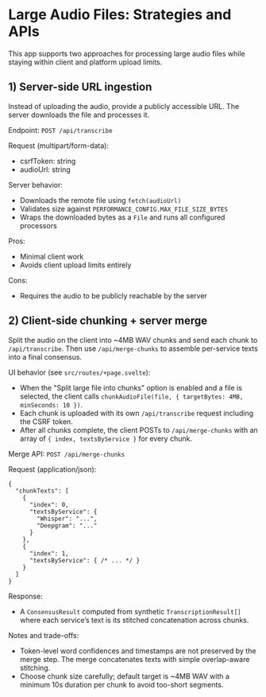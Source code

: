 # Large Audio Files: Strategies and APIs

This app supports two approaches for processing large audio files while staying within client and platform upload limits.

## 1) Server-side URL ingestion

Instead of uploading the audio, provide a publicly accessible URL. The server downloads the file and processes it.

Endpoint: `POST /api/transcribe`

Request (multipart/form-data):
- csrfToken: string
- audioUrl: string

Server behavior:
- Downloads the remote file using `fetch(audioUrl)`
- Validates size against `PERFORMANCE_CONFIG.MAX_FILE_SIZE_BYTES`
- Wraps the downloaded bytes as a `File` and runs all configured processors

Pros:
- Minimal client work
- Avoids client upload limits entirely

Cons:
- Requires the audio to be publicly reachable by the server

## 2) Client-side chunking + server merge

Split the audio on the client into ~4MB WAV chunks and send each chunk to `/api/transcribe`. Then use `/api/merge-chunks` to assemble per-service texts into a final consensus.

UI behavior (see `src/routes/+page.svelte`):
- When the "Split large file into chunks" option is enabled and a file is selected, the client calls `chunkAudioFile(file, { targetBytes: 4MB, minSeconds: 10 })`.
- Each chunk is uploaded with its own `/api/transcribe` request including the CSRF token.
- After all chunks complete, the client POSTs to `/api/merge-chunks` with an array of `{ index, textsByService }` for every chunk.

Merge API: `POST /api/merge-chunks`

Request (application/json):
```
{
  "chunkTexts": [
    {
      "index": 0,
      "textsByService": {
        "Whisper": "...",
        "Deepgram": "..."
      }
    },
    {
      "index": 1,
      "textsByService": { /* ... */ }
    }
  ]
}
```

Response:
- A `ConsensusResult` computed from synthetic `TranscriptionResult[]` where each service’s text is its stitched concatenation across chunks.

Notes and trade-offs:
- Token-level word confidences and timestamps are not preserved by the merge step. The merge concatenates texts with simple overlap-aware stitching.
- Choose chunk size carefully; default target is ~4MB WAV with a minimum 10s duration per chunk to avoid too-short segments.

